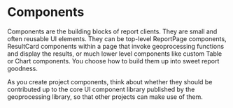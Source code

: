 # Components

Components are the building blocks of report clients.  They are small and often reusable UI elements.  They can be top-level ReportPage components, ResultCard components within a page that invoke geoprocessing functions and display the results, or much lower level components like custom Table or Chart components.  You choose how to build them up into sweet report goodness.

As you create project components, think about whether they should be contributed up to the core UI component library published by the geoprocessing library, so that other projects can make use of them.
